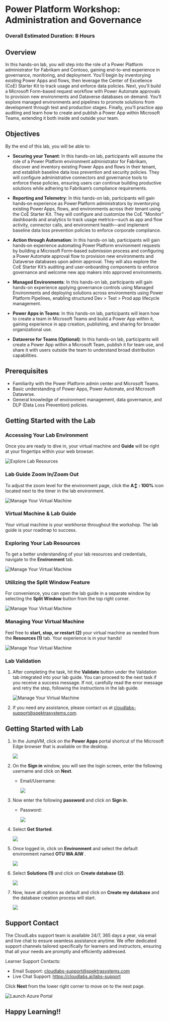 # Power Platform Workshop: Administration and Governance

### Overall Estimated Duration: 8 Hours

## Overview

In this hands-on lab, you will step into the role of a Power Platform administrator for Fabrikam and Contoso, gaining end-to-end experience in governance, monitoring, and deployment. You’ll begin by inventorying existing Power Apps and flows, then leverage the Center of Excellence (CoE) Starter Kit to track usage and enforce data policies. Next, you’ll build a Microsoft Form–based request workflow with Power Automate approvals to provision new environments and Dataverse databases on demand. You’ll explore managed environments and pipelines to promote solutions from development through test and production stages. Finally, you’ll practice app auditing and learn how to create and publish a Power App within Microsoft Teams, extending it both inside and outside your team.

## Objectives

By the end of this lab, you will be able to:

- **Securing your Tenant**: In this hands-on lab, participants will assume the role of a Power Platform environment administrator for Fabrikam, discover and inventory existing Power Apps and flows in their tenant, and establish baseline data loss prevention and security policies. They will configure administrative connectors and governance tools to enforce these policies, ensuring users can continue building productive solutions while adhering to Fabrikam’s compliance requirements.

- **Reporting and Telemetry**: In this hands-on lab, participants will gain hands‑on experience as Power Platform administrators by inventorying existing Power Apps, flows, and environments across their tenant using the CoE Starter Kit. They will configure and customize the CoE “Monitor” dashboards and analytics to track usage metrics—such as app and flow activity, connector calls, and environment health—and implement baseline data loss prevention policies to enforce corporate compliance.

- **Action through Automation**: In this hands-on lab, participants will gain hands‑on experience automating Power Platform environment requests by building a Microsoft Form–based submission process and configuring a Power Automate approval flow to provision new environments and Dataverse databases upon admin approval. They will also explore the CoE Starter Kit’s auditing and user‑onboarding components to enforce governance and welcome new app makers into approved environments.

- **Managed Environments**: In this hands-on lab, participants will gain hands-on experience applying governance controls using Managed Environments and deploying solutions across environments using Power Platform Pipelines, enabling structured Dev > Test > Prod app lifecycle management.

- **Power Apps in Teams**: In this hands-on lab, participants will learn how to create a team in Microsoft Teams and build a Power App within it, gaining experience in app creation, publishing, and sharing for broader organizational use.

- **Dataverse for Teams (Optional)**: In this hands-on lab, participants will create a Power App within a Microsoft Team, publish it for team use, and share it with users outside the team to understand broad distribution capabilities.

## Prerequisites

- Familiarity with the Power Platform admin center and Microsoft Teams.
- Basic understanding of Power Apps, Power Automate, and Microsoft Dataverse.
- General knowledge of environment management, data governance, and DLP (Data Loss Prevention) policies.

## Getting Started with the Lab
 
### Accessing Your Lab Environment
 
Once you are ready to dive in, your virtual machine and **Guide** will be right at your fingertips within your web browser.

![Explore Lab Resources](images/pp51.png)

### Lab Guide Zoom In/Zoom Out

To adjust the zoom level for the environment page, click the **A↕ : 100%** icon located next to the timer in the lab environment.

![Manage Your Virtual Machine](images/gp4.png)

### Virtual Machine & Lab Guide
 
Your virtual machine is your workhorse throughout the workshop. The lab guide is your roadmap to success.
 
### Exploring Your Lab Resources
 
To get a better understanding of your lab resources and credentials, navigate to the **Environment** tab.
 
![Manage Your Virtual Machine](images/gp1.png)
 
### Utilizing the Split Window Feature
 
For convenience, you can open the lab guide in a separate window by selecting the **Split Window** button from the top right corner.
 
![Manage Your Virtual Machine](images/gp2.png)
 
### Managing Your Virtual Machine
 
Feel free to **start, stop, or restart (2)** your virtual machine as needed from the **Resources (1)** tab. Your experience is in your hands!
 
![Manage Your Virtual Machine](images/gp3.png)

### Lab Validation

1. After completing the task, hit the **Validate** button under the Validation tab integrated into your lab guide. You can proceed to the next task if you receive a success message. If not, carefully read the error message and retry the step, following the instructions in the lab guide.

   ![Manage Your Virtual Machine](images/gdev5.png)

1. If you need any assistance, please contact us at cloudlabs-support@spektrasystems.com.


## Getting Started with Lab

1. In the JumpVM, click on the **Power Apps** portal shortcut of the Microsoft Edge browser that is available on the desktop.

    ![](images/gp9.png)

1. On the **Sign in** window, you will see the login screen, enter the following username  and click on **Next**.

   * Email/Username: <inject key="AzureAdUserEmail"></inject>

     ![](images/M01/sign-in.png)

1. Now enter the following **password**  and click on **Sign in**. 

    * Password: <inject key="AzureAdUserPassword"></inject>
  
      ![](images/M01/password.png)

1. Select **Get Started**.

    ![](images/gp5.png)

1.  Once logged in, click on **Environment** and select the default environment named **OTU WA AIW <inject key="Deployment ID" enableCopy="false" />**.

    ![](images/M01/otu-env.png)

1. Select **Solutions (1)** and click on **Create database (2)**.

    ![](images/gp6.png)

1. Now, leave all options as default and click on **Create my database** and the database creation process will start.
 
    ![](images/gp7.png)


## Support Contact

The CloudLabs support team is available 24/7, 365 days a year, via email and live chat to ensure seamless assistance anytime. We offer dedicated support channels tailored specifically for learners and instructors, ensuring that all your needs are promptly and efficiently addressed.

Learner Support Contacts:

- Email Support: cloudlabs-support@spektrasystems.com
- Live Chat Support: https://cloudlabs.ai/labs-support

Click **Next** from the lower right corner to move on to the next page.

![Launch Azure Portal](images/gp8.png)

## Happy Learning!!
